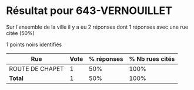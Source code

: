 # Résultat pour 643-VERNOUILLET

Sur l'ensemble de la ville il y a eu 2 réponses dont 1 réponses avec une rue citée (50%)

1 points noirs identifiés

| Rue | Vote | % réponses | % Nb rues cités|
|-----|------|------------|----------------|
| ROUTE DE CHAPET | 1 | 50% | 100%|
| **Total** | 1 | 50% | 100%|
